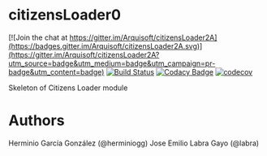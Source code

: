 # citizensLoader0

[![Join the chat at https://gitter.im/Arquisoft/citizensLoader2A](https://badges.gitter.im/Arquisoft/citizensLoader2A.svg)](https://gitter.im/Arquisoft/citizensLoader2A?utm_source=badge&utm_medium=badge&utm_campaign=pr-badge&utm_content=badge)
[![Build Status](https://travis-ci.org/Arquisoft/citizensLoader0.svg?branch=master)](https://travis-ci.org/Arquisoft/citizensLoader0)
[![Codacy Badge](https://api.codacy.com/project/badge/Grade/e680327c40a44a6b8378a8171066e341)](https://www.codacy.com/app/jelabra/citizensLoader0?utm_source=github.com&utm_medium=referral&utm_content=Arquisoft/citizensLoader0&utm_campaign=badger)
[![codecov](https://codecov.io/gh/Arquisoft/citizensLoader0/branch/master/graph/badge.svg)](https://codecov.io/gh/Arquisoft/citizensLoader0)

Skeleton of Citizens Loader module

# Authors

Herminio García González (@herminiogg)
Jose Emilio Labra Gayo (@labra)
